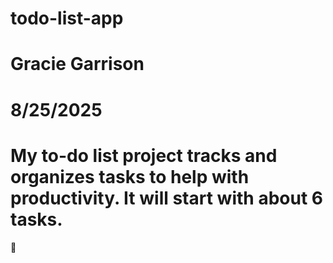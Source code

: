 # todo-list-app
# Gracie Garrison
# 8/25/2025
# My to-do list project tracks and organizes tasks to help with productivity. It will start with about 6 tasks.
🦖